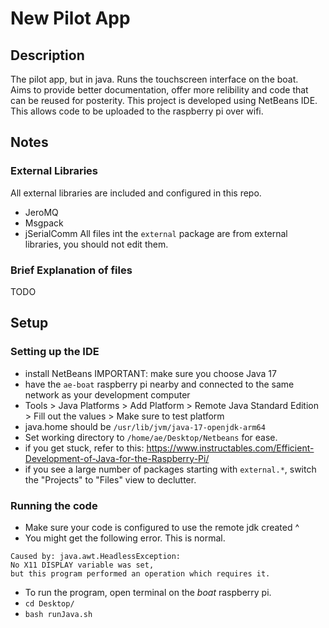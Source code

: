 # New Pilot App
## Description
The pilot app, but in java. Runs the touchscreen interface on the boat.\
Aims to provide better documentation, offer more relibility and code that can be reused for posterity.
This project is developed using NetBeans IDE. This allows code to be uploaded to the raspberry pi over wifi.

## Notes
### External Libraries
All external libraries are included and configured in this repo.
- JeroMQ
- Msgpack
- jSerialComm
All files int the `external` package are from external libraries, you should not edit them.
### Brief Explanation of files
TODO

## Setup
### Setting up the IDE
- install NetBeans IMPORTANT: make sure you choose Java 17
- have the `ae-boat` raspberry pi nearby and connected to the same network as your development computer
- Tools > Java Platforms > Add Platform > Remote Java Standard Edition > Fill out the values > Make sure to test platform
- java.home should be `/usr/lib/jvm/java-17-openjdk-arm64`
- Set working directory to `/home/ae/Desktop/Netbeans` for ease.
- if you get stuck, refer to this: https://www.instructables.com/Efficient-Development-of-Java-for-the-Raspberry-Pi/
- if you see a large number of packages starting with `external.*`, switch the "Projects" to "Files" view to declutter.

### Running the code
- Make sure your code is configured to use the remote jdk created ^
- You might get the following error. This is normal.
```
Caused by: java.awt.HeadlessException: 
No X11 DISPLAY variable was set,
but this program performed an operation which requires it.
```
- To run the program, open terminal on the *boat* raspberry pi.
- `cd Desktop/`
- `bash runJava.sh`



